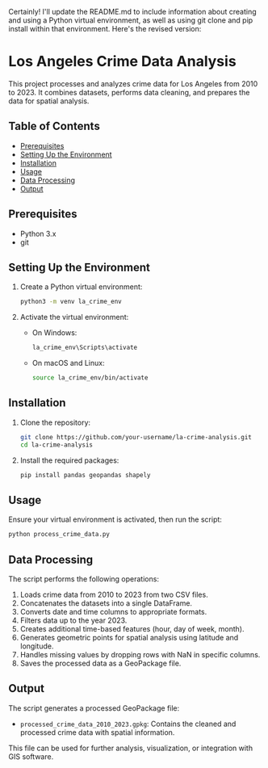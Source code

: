 Certainly! I'll update the README.md to include information about creating and using a Python virtual environment, as well as using git clone and pip install within that environment. Here's the revised version:

# Los Angeles Crime Data Analysis

This project processes and analyzes crime data for Los Angeles from 2010 to 2023. It combines datasets, performs data cleaning, and prepares the data for spatial analysis.

## Table of Contents

- [Prerequisites](#prerequisites)
- [Setting Up the Environment](#setting-up-the-environment)
- [Installation](#installation)
- [Usage](#usage)
- [Data Processing](#data-processing)
- [Output](#output)

## Prerequisites

- Python 3.x
- git

## Setting Up the Environment

1. Create a Python virtual environment:
   ```bash
   python3 -m venv la_crime_env
   ```

2. Activate the virtual environment:
   - On Windows:
     ```bash
     la_crime_env\Scripts\activate
     ```
   - On macOS and Linux:
     ```bash
     source la_crime_env/bin/activate
     ```

## Installation

1. Clone the repository:
   ```bash
   git clone https://github.com/your-username/la-crime-analysis.git
   cd la-crime-analysis
   ```

2. Install the required packages:
   ```bash
   pip install pandas geopandas shapely
   ```

## Usage

Ensure your virtual environment is activated, then run the script:

```bash
python process_crime_data.py
```

## Data Processing

The script performs the following operations:

1. Loads crime data from 2010 to 2023 from two CSV files.
2. Concatenates the datasets into a single DataFrame.
3. Converts date and time columns to appropriate formats.
4. Filters data up to the year 2023.
5. Creates additional time-based features (hour, day of week, month).
6. Generates geometric points for spatial analysis using latitude and longitude.
7. Handles missing values by dropping rows with NaN in specific columns.
8. Saves the processed data as a GeoPackage file.

## Output

The script generates a processed GeoPackage file:

- `processed_crime_data_2010_2023.gpkg`: Contains the cleaned and processed crime data with spatial information.

This file can be used for further analysis, visualization, or integration with GIS software.